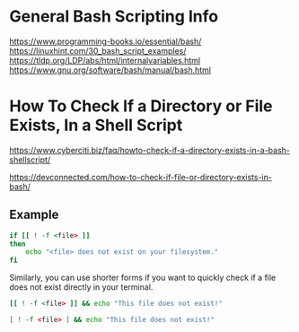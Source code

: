 # General Bash Scripting Info 
https://www.programming-books.io/essential/bash/
https://linuxhint.com/30_bash_script_examples/
https://tldp.org/LDP/abs/html/internalvariables.html
https://www.gnu.org/software/bash/manual/bash.html

# How To Check If a Directory or File Exists, In a Shell Script
https://www.cyberciti.biz/faq/howto-check-if-a-directory-exists-in-a-bash-shellscript/

https://devconnected.com/how-to-check-if-file-or-directory-exists-in-bash/

## Example 
``` bash
if [[ ! -f <file> ]]
then
    echo "<file> does not exist on your filesystem."
fi
```
Similarly, you can use shorter forms if you want to quickly check if a file does not exist directly in your terminal.
``` bash
[[ ! -f <file> ]] && echo "This file does not exist!"

[ ! -f <file> ] && echo "This file does not exist!"
```
